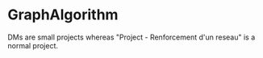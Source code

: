 # GraphAlgorithm
DMs are small projects whereas "Project - Renforcement d'un reseau" is a normal project.
